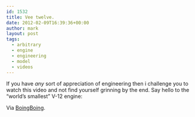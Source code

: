 ```yaml
---
id: 1532
title: Vee twelve.
date: 2012-02-09T16:39:36+00:00
author: mark
layout: post
tags:
  - arbitrary
  - engine
  - engineering
  - model
  - videos
---
```

If you have _any_ sort of appreciation of engineering then i challenge you to watch this video and not find yourself grinning by the end. Say hello to the &#8220;world&#8217;s smallest&#8221; V-12 engine:

<span class="embed-youtube" style="text-align:center; display: block;"></span>

Via [BoingBoing](http://boingboing.net/2011/11/27/worlds-smallest-v-12-engine.html).